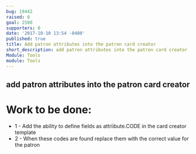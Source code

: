 ```yaml
---
bug: 19442
raised: 0
goal: 2500
supporters: 0
date: '2017-10-10 13:54 -0400'
published: true
title: Add patron attributes into the patron card creator
short_description: add patron attributes into the patron card creator
Module: Tools
module: Tools
---
```

## add patron attributes into the patron card creator

# Work to be done:
* 1 - Add the ability to define fields as attriibute.CODE in the card creator template
* 2 - When these codes are found replace them with the correct value for the patron
